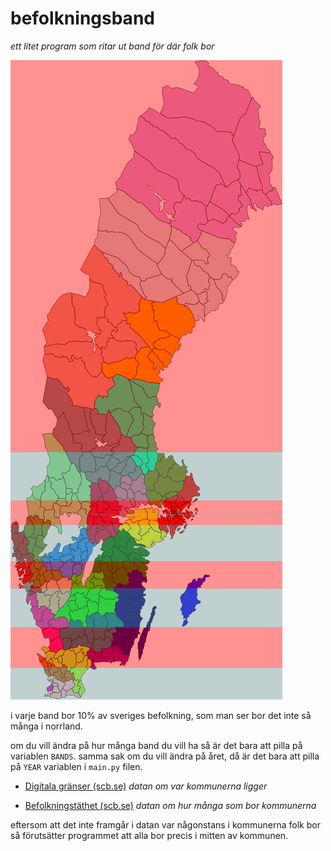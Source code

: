 # befolkningsband

*ett litet program som ritar ut band för där folk bor*

![befolningsband](befolkningsband.png)

i varje band bor 10% av sveriges befolkning, som man ser bor det inte så många i norrland.

om du vill ändra på hur många band du vill ha så är det bara att pilla på variablen `BANDS`. samma sak om du vill ändra på året, då är det bara att pilla på `YEAR` variablen i `main.py` filen.


- [ Digitala gränser (scb.se)](https://www.scb.se/hitta-statistik/regional-statistik-och-kartor/regionala-indelningar/digitala-granser/) *datan om var kommunerna ligger*

- [Befolkningstäthet (scb.se)](https://www.statistikdatabasen.scb.se/pxweb/sv/ssd/START__BE__BE0101__BE0101C/BefArealTathetKon/) *datan om hur många som bor kommunerna*

eftersom att det inte framgår i datan var någonstans i kommunerna folk bor så förutsätter programmet att alla bor precis i mitten av kommunen.
